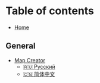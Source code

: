 # Table of contents

* [Home](README.md)

## General

* [Map Creator](general/map-creator/README.md)
  * [🇷🇺 Русский](general/map-creator/russkii.md)
  * [🇨🇳 简体中文](general/map-creator/jian-ti-zhong-wen.md)
